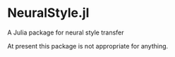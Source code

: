 # NeuralStyle.jl
A Julia package for neural style transfer

At present this package is not appropriate for anything.
